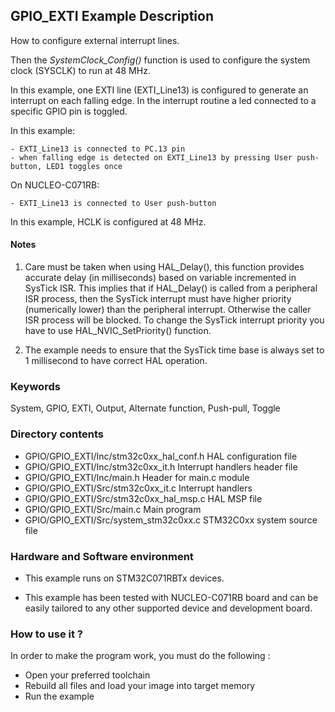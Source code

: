 ## <b>GPIO_EXTI Example Description</b>

How to configure external interrupt lines.

Then the *SystemClock_Config()* function is used to configure the system clock (SYSCLK) to run at 48 MHz.

In this example, one EXTI line (EXTI_Line13) is configured to generate
an interrupt on each falling edge.
In the interrupt routine a led connected to a specific GPIO pin is toggled.

In this example:

    - EXTI_Line13 is connected to PC.13 pin
    - when falling edge is detected on EXTI_Line13 by pressing User push-button, LED1 toggles once

On NUCLEO-C071RB:

    - EXTI_Line13 is connected to User push-button

In this example, HCLK is configured at 48 MHz.

#### <b>Notes</b>

 1. Care must be taken when using HAL_Delay(), this function provides accurate delay (in milliseconds)
    based on variable incremented in SysTick ISR. This implies that if HAL_Delay() is called from
    a peripheral ISR process, then the SysTick interrupt must have higher priority (numerically lower)
    than the peripheral interrupt. Otherwise the caller ISR process will be blocked.
    To change the SysTick interrupt priority you have to use HAL_NVIC_SetPriority() function.

 2. The example needs to ensure that the SysTick time base is always set to 1 millisecond
    to have correct HAL operation.

### <b>Keywords</b>

System, GPIO, EXTI, Output, Alternate function, Push-pull, Toggle

### <b>Directory contents</b>

  - GPIO/GPIO_EXTI/Inc/stm32c0xx_hal_conf.h    HAL configuration file
  - GPIO/GPIO_EXTI/Inc/stm32c0xx_it.h          Interrupt handlers header file
  - GPIO/GPIO_EXTI/Inc/main.h                  Header for main.c module  
  - GPIO/GPIO_EXTI/Src/stm32c0xx_it.c          Interrupt handlers
  - GPIO/GPIO_EXTI/Src/stm32c0xx_hal_msp.c     HAL MSP file
  - GPIO/GPIO_EXTI/Src/main.c                  Main program
  - GPIO/GPIO_EXTI/Src/system_stm32c0xx.c      STM32C0xx system source file

### <b>Hardware and Software environment</b>

  - This example runs on STM32C071RBTx devices.

  - This example has been tested with NUCLEO-C071RB board and can be
    easily tailored to any other supported device and development board.

### <b>How to use it ?</b>

In order to make the program work, you must do the following :

 - Open your preferred toolchain
 - Rebuild all files and load your image into target memory
 - Run the example


